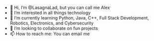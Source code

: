 - 👋 Hi, I’m @LasagnaLad, but you can call me Alex
- 👀 I’m interested in all things technology
- 🌱 I’m currently learning Python, Java, C++, Full Stack Development, Robotics, Electronics, and Cybersecurity
- 💞️ I’m looking to collaborate on fun projects
- 📫 How to reach me: You can email me

<!---
LasagnaLad/LasagnaLad is a ✨ special ✨ repository because its `README.md` (this file) appears on your GitHub profile.
You can click the Preview link to take a look at your changes.
--->
